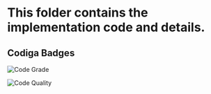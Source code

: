 # This folder contains the implementation code and details.

## Codiga Badges

![Code Grade](https://api.codiga.io/project/31793/status/svg)

![Code Quality](https://api.codiga.io/project/31793/score/svg)